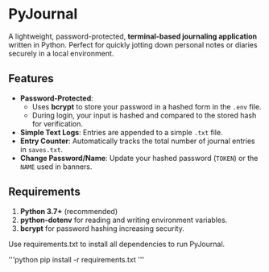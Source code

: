 # PyJournal

A lightweight, password-protected, **terminal-based journaling application** written in Python. Perfect for quickly jotting down personal notes or diaries securely in a local environment.

## Features

- **Password-Protected**:
  - Uses **bcrypt** to store your password in a hashed form in the `.env` file.
  - During login, your input is hashed and compared to the stored hash for verification.
- **Simple Text Logs**: Entries are appended to a simple `.txt` file.
- **Entry Counter**: Automatically tracks the total number of journal entries in `saves.txt`.
- **Change Password/Name**: Update your hashed password (`TOKEN`) or the `NAME` used in banners.

## Requirements

1. **Python 3.7+** (recommended)
2. **python-dotenv** for reading and writing environment variables.  
3. **bcrypt** for password hashing increasing security. 

Use requirements.txt to install all dependencies to run PyJournal.

'''python
pip install -r requirements.txt
'''